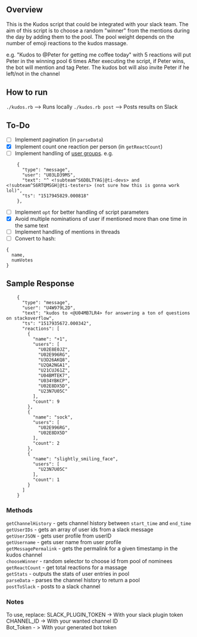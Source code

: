 ## Overview

This is the Kudos script that could be integrated with your slack team. The aim of this script is to choose a random "winner" from the mentions during the day by adding them to the pool. The pool weight depends on the number of emoji reactions to the kudos massage.

e.g.
"Kudos to @Peter for getting me coffee today" with 5 reactions will put Peter in the winning pool 6 times
After executing the script, if Peter wins, the bot will mention and tag Peter. The kudos bot will also invite Peter if he left/not in the channel

## How to run
`./kudos.rb` --> Runs locally
`./kudos.rb post` --> Posts results on Slack

## To-Do

- [ ] Implement pagination (in `parseData`)
- [x] Implement count one reaction per person (in `getReactCount`)
- [ ] Implement handling of [user groups](https://api.slack.com/methods/usergroups.users.list). e.g.

```
    {
      "type": "message",
      "user": "U03LD39MS",
      "text": "^ <!subteam^S6DBLTYAG|@ti-devs> and <!subteam^S6RTQMSGH|@ti-testers> (not sure how this is gonna work lol)",
      "ts": "1517945829.000818"
    },
```

- [ ] Implement `opt` for better handling of script parameters
- [x] Avoid multiple nominations of user if mentioned more than one time in the same text
- [ ] Implement handling of mentions in threads
- [ ] Convert to hash:
```
{
  name,
  numVotes
}
```

## Sample Response

```
    {
      "type": "message",
      "user": "U4W979L2D",
      "text": "kudos to <@U04MB7LR4> for answering a ton of questions on stackoverflow",
      "ts": "1517935672.000342",
      "reactions": [
        {
          "name": "+1",
          "users": [
            "U02E8E0JZ",
            "U02E996RG",
            "U3D26AKQ8",
            "U2QA2NGA1",
            "U21CUJ61Z",
            "U04BMTEK7",
            "U034YBKCP",
            "U02E8DX5D",
            "U23N7U05C"
          ],
          "count": 9
        },
        {
          "name": "sock",
          "users": [
            "U02E996RG",
            "U02E8DX5D"
          ],
          "count": 2
        },
        {
          "name": "slightly_smiling_face",
          "users": [
            "U23N7U05C"
          ],
          "count": 1
        }
      ]
    }
```
### Methods

`getChannelHistory` - gets channel history between `start_time` and `end_time` <br />
`getUserIDs` - gets an array of user ids from a slack message <br />
`getUserJSON` - gets user profile from userID <br />
`getUsername` - gets user name from user profile <br />
`getMessagePermalink` - gets the permalink for a given timestamp in the kudos channel <br />
`chooseWinner` - random selector to choose id from pool of nominees <br />
`getReactCount` - get total reactions for a massage <br />
`getStats` - outputs the stats of user entries in pool <br />
`parseData` - parses the channel history to return a pool <br />
`postToSlack` - posts to a slack channel <br />

### Notes

To use, replace:
SLACK_PLUGIN_TOKEN -> With your slack plugin token <br />
CHANNEL_ID -> With your wanted channel ID <br />
Bot_Token - > With your generated bot token <br />
